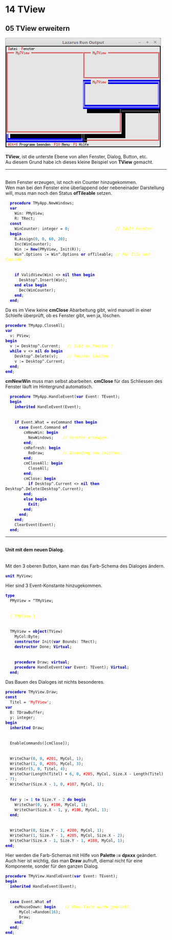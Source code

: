 <html>
    <b><h1>14 TView</h1></b>
    <b><h2>05 TView erweitern</h2></b>
<img src="image.png" alt="Selfhtml"><br><br>
<b>TView</b>, ist die unterste Ebene von allen Fenster, Dialog, Button, etc.<br>
Au diesem Grund habe ich dieses kleine Beispiel von <b>TView</b> gemacht.<br>
<hr><br>
Beim Fenster erzeugen, ist noch ein Counter hinzugekommen.<br>
Wen man bei den Fenster eine überlappend oder nebeneinader Darstellung will, muss man noch den Status <b>ofTileable</b> setzen.<br>
<pre><code>  <b><font color="0000BB">procedure</font></b> TMyApp.NewWindows;
  <b><font color="0000BB">var</font></b>
    Win: PMyView;
    R: TRect;
  <b><font color="0000BB">const</font></b>
    WinCounter: integer = <font color="#0077BB">0</font>;                    <i><font color="#FFFF00">// Zählt Fenster</font></i>
  <b><font color="0000BB">begin</font></b>
    R.Assign(<font color="#0077BB">0</font>, <font color="#0077BB">0</font>, <font color="#0077BB">60</font>, <font color="#0077BB">20</font>);
    Inc(WinCounter);
    Win := <b><font color="0000BB">New</font></b>(PMyView, Init(R));
    Win^.Options := Win^.Options <b><font color="0000BB">or</font></b> ofTileable; <i><font color="#FFFF00">// Für Tile und Cascade</font></i>
<br>
    <b><font color="0000BB">if</font></b> ValidView(Win) <> <b><font color="0000BB">nil</font></b> <b><font color="0000BB">then</font></b> <b><font color="0000BB">begin</font></b>
      Desktop^.Insert(Win);
    <b><font color="0000BB">end</font></b> <b><font color="0000BB">else</font></b> <b><font color="0000BB">begin</font></b>
      Dec(WinCounter);
    <b><font color="0000BB">end</font></b>;
  <b><font color="0000BB">end</font></b>;</code></pre>
Da es im View keine <b>cmClose</b> Abarbeitung gibt, wird manuell in einer Schleife überprüft, ob es Fenster gibt, wen ja, löschen.<br>
<pre><code><b><font color="0000BB">procedure</font></b> TMyApp.CloseAll;
<b><font color="0000BB">var</font></b>
  v: PView;
<b><font color="0000BB">begin</font></b>
  v := Desktop^.Current;   <i><font color="#FFFF00">// Gibt es Fenster ?</font></i>
  <b><font color="0000BB">while</font></b> v <> <b><font color="0000BB">nil</font></b> <b><font color="0000BB">do</font></b> <b><font color="0000BB">begin</font></b>
    Desktop^.Delete(v);    <i><font color="#FFFF00">// Fenster löschen.</font></i>
    v := Desktop^.Current;
  <b><font color="0000BB">end</font></b>;
<b><font color="0000BB">end</font></b>;</code></pre>
<b>cmNewWin</b> muss man selbst abarbeiten. <b>cmClose</b> für das Schliessen des Fenster läuft im Hintergrund automatisch.<br>
<pre><code>  <b><font color="0000BB">procedure</font></b> TMyApp.HandleEvent(<b><font color="0000BB">var</font></b> Event: TEvent);
  <b><font color="0000BB">begin</font></b>
    <b><font color="0000BB">inherited</font></b> HandleEvent(Event);
<br>
    <b><font color="0000BB">if</font></b> Event.What = evCommand <b><font color="0000BB">then</font></b> <b><font color="0000BB">begin</font></b>
      <b><font color="0000BB">case</font></b> Event.Command <b><font color="0000BB">of</font></b>
        cmNewWin: <b><font color="0000BB">begin</font></b>
          NewWindows;    <i><font color="#FFFF00">// Fenster erzeugen.</font></i>
        <b><font color="0000BB">end</font></b>;
        cmRefresh: <b><font color="0000BB">begin</font></b>
          ReDraw;        <i><font color="#FFFF00">// Anwendung neu zeichnen.</font></i>
        <b><font color="0000BB">end</font></b>;
        cmCloseAll: <b><font color="0000BB">begin</font></b>
          CloseAll;
        <b><font color="0000BB">end</font></b>;
        cmClose: <b><font color="0000BB">begin</font></b>
          <b><font color="0000BB">if</font></b> Desktop^.Current <> <b><font color="0000BB">nil</font></b> <b><font color="0000BB">then</font></b>  Desktop^.Delete(Desktop^.Current);
        <b><font color="0000BB">end</font></b>;
        <b><font color="0000BB">else</font></b> <b><font color="0000BB">begin</font></b>
          <b><font color="0000BB">Exit</font></b>;
        <b><font color="0000BB">end</font></b>;
      <b><font color="0000BB">end</font></b>;
    <b><font color="0000BB">end</font></b>;
    ClearEvent(Event);
  <b><font color="0000BB">end</font></b>;</code></pre>
<hr><br>
<b>Unit mit dem neuen Dialog.</b><br>
<br><br>
Mit den 3 oberen Button, kann man das Farb-Schema des Dialoges ändern.<br>
<pre><code><b><font color="0000BB">unit</font></b> MyView;
</code></pre>
Hier sind 3 Event-Konstante hinzugekommen.<br>
<pre><code><b><font color="0000BB">type</font></b>
  PMyView = ^TMyView;
<br>
  <font color="#FFFF00">{ TMyView }</font>
<br>
  TMyView = <b><font color="0000BB">object</font></b>(TView)
    MyCol:Byte;
    <b><font color="0000BB">constructor</font></b> Init(<b><font color="0000BB">var</font></b> Bounds: TRect);
    <b><font color="0000BB">destructor</font></b> Done; <b><font color="0000BB">Virtual</font></b>;
<br>
    <b><font color="0000BB">procedure</font></b> Draw; <b><font color="0000BB">virtual</font></b>;
    <b><font color="0000BB">procedure</font></b> HandleEvent(<b><font color="0000BB">var</font></b> Event: TEvent); <b><font color="0000BB">Virtual</font></b>;
  <b><font color="0000BB">end</font></b>;
</code></pre>
Das Bauen des Dialoges ist nichts besonderes.<br>
<pre><code><b><font color="0000BB">procedure</font></b> TMyView.Draw;
<b><font color="0000BB">const</font></b>
  Titel = <font color="#FF0000">'MyTView'</font>;
<b><font color="0000BB">var</font></b>
  B: TDrawBuffer;
  y: integer;
<b><font color="0000BB">begin</font></b>
  <b><font color="0000BB">inherited</font></b> Draw;
<br>
  EnableCommands([cmClose]);
<br>
  WriteChar(<font color="#0077BB">0</font>, <font color="#0077BB">0</font>, <font color="#FF0000">#201</font>, MyCol, <font color="#0077BB">1</font>);
  WriteChar(<font color="#0077BB">1</font>, <font color="#0077BB">0</font>, <font color="#FF0000">#205</font>, MyCol, <font color="#0077BB">3</font>);
  WriteStr(<font color="#0077BB">5</font>, <font color="#0077BB">0</font>, Titel, <font color="#0077BB">4</font>);
  WriteChar(Length(Titel) + <font color="#0077BB">6</font>, <font color="#0077BB">0</font>, <font color="#FF0000">#205</font>, MyCol, Size.X - Length(Titel) - <font color="#0077BB">7</font>);
  WriteChar(Size.X - <font color="#0077BB">1</font>, <font color="#0077BB">0</font>, <font color="#FF0000">#187</font>, MyCol, <font color="#0077BB">1</font>);
<br>
  <b><font color="0000BB">for</font></b> y := <font color="#0077BB">1</font> <b><font color="0000BB">to</font></b> Size.Y - <font color="#0077BB">2</font> <b><font color="0000BB">do</font></b> <b><font color="0000BB">begin</font></b>
    WriteChar(<font color="#0077BB">0</font>, y, <font color="#FF0000">#186</font>, MyCol, <font color="#0077BB">1</font>);
    WriteChar(Size.X - <font color="#0077BB">1</font>, y, <font color="#FF0000">#186</font>, MyCol, <font color="#0077BB">1</font>);
  <b><font color="0000BB">end</font></b>;
<br>
  WriteChar(<font color="#0077BB">0</font>, Size.Y - <font color="#0077BB">1</font>, <font color="#FF0000">#200</font>, MyCol, <font color="#0077BB">1</font>);
  WriteChar(<font color="#0077BB">1</font>, Size.Y - <font color="#0077BB">1</font>, <font color="#FF0000">#205</font>, MyCol, Size.X - <font color="#0077BB">2</font>);
  WriteChar(Size.X - <font color="#0077BB">1</font>, Size.Y - <font color="#0077BB">1</font>, <font color="#FF0000">#188</font>, MyCol, <font color="#0077BB">1</font>);
<b><font color="0000BB">end</font></b>;
</code></pre>
Hier werden die Farb-Schemas mit Hilfe von <b>Palette := dpxxx</b> geändert.<br>
Auch hier ist wichtig, das man <b>Draw</b> aufruft, diemal nicht für eine Komponente, sonder für den ganzen Dialog.<br>
<pre><code><b><font color="0000BB">procedure</font></b> TMyView.HandleEvent(<b><font color="0000BB">var</font></b> Event: TEvent);
<b><font color="0000BB">begin</font></b>
  <b><font color="0000BB">inherited</font></b> HandleEvent(Event);
<br>
  <b><font color="0000BB">case</font></b> Event.What <b><font color="0000BB">of</font></b>
    evMouseDown: <b><font color="0000BB">begin</font></b>    <i><font color="#FFFF00">// Maus-Taste wurde gedrückt.</font></i>
      MyCol:=Random(<font color="#0077BB">16</font>);
      Draw;
    <b><font color="0000BB">end</font></b>;
  <b><font color="0000BB">end</font></b>;
<b><font color="0000BB">end</font></b>;
</code></pre>
<br>
</html>
